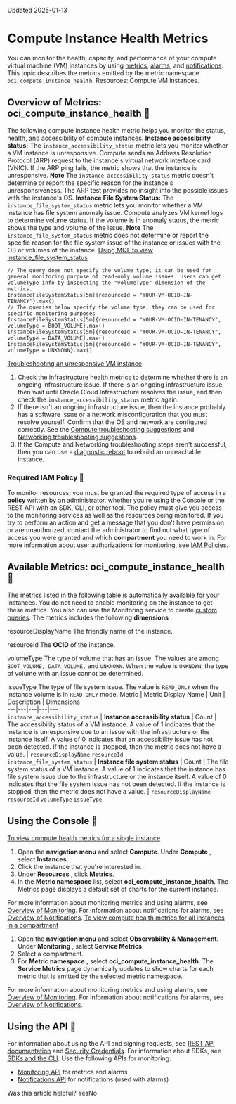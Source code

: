 Updated 2025-01-13
# Compute Instance Health Metrics
You can monitor the health, capacity, and performance of your compute virtual machine (VM) instances by using [metrics](https://docs.oracle.com/iaas/Content/Monitoring/Concepts/monitoringoverview.htm#metrics), [alarms](https://docs.oracle.com/iaas/Content/Monitoring/Concepts/monitoringoverview.htm#alarms), and [notifications](https://docs.oracle.com/iaas/Content/Notification/home.htm).
This topic describes the metrics emitted by the metric namespace `oci_compute_instance_health`.
Resources: Compute VM instances.
## Overview of Metrics: oci_compute_instance_health 🔗 
The following compute instance health metric helps you monitor the status, health, and accessibility of compute instances.
**Instance accessibility status:** The `instance_accessibility_status` metric lets you monitor whether a VM instance is unresponsive. Compute sends an Address Resolution Protocol (ARP) request to the instance's virtual network interface card (VNIC). If the ARP ping fails, the metric shows that the instance is unresponsive.
**Note** The `instance_accessibility_status` metric doesn't determine or report the specific reason for the instance's unresponsiveness. The ARP test provides no insight into the possible issues with the instance's OS.
**Instance File System Status:** The `instance_file_system_status` metric lets you monitor whether a VM instance has file system anomaly issue. Compute analyzes VM kernel logs to determine volume status. If the volume is in anomaly status, the metric shows the type and volume of the issue.
**Note** The `instance_file_system_status` metric does not determine or report the specific reason for the file system issue of the instance or issues with the OS or volumes of the instance.
[Using MQL to view instance_file_system_status](https://docs.oracle.com/en-us/iaas/Content/Compute/References/compute-health-metrics.htm)
```
// The query does not specify the volume type, it can be used for general monitoring purpose of read-only volume issues. Users can get volumeType info by inspecting the "volumeType" dimension of the metrics. 
InstanceFileSystemStatus[5m]{resourceId = "YOUR-VM-OCID-IN-TENANCY"}.max()
// The queries below specify the volume type, they can be used for specific monitoring purposes
InstanceFileSystemStatus[5m]{resourceId = "YOUR-VM-OCID-IN-TENANCY", volumeType = BOOT_VOLUME}.max()
InstanceFileSystemStatus[5m]{resourceId = "YOUR-VM-OCID-IN-TENANCY", volumeType = DATA_VOLUME}.max()
InstanceFileSystemStatus[5m]{resourceId = "YOUR-VM-OCID-IN-TENANCY", volumeType = UNKNOWN}.max()
```

[Troubleshooting an unresponsive VM instance](https://docs.oracle.com/en-us/iaas/Content/Compute/References/compute-health-metrics.htm)
  1. Check the [infrastructure health metrics](https://docs.oracle.com/en-us/iaas/Content/Compute/References/infrastructurehealthmetrics.htm#Infrastructure_Health_Metrics) to determine whether there is an ongoing infrastructure issue. If there is an ongoing infrastructure issue, then wait until Oracle Cloud Infrastructure resolves the issue, and then check the `instance_accessibility_status` metric again.
  2. If there isn't an ongoing infrastructure issue, then the instance probably has a software issue or a network misconfiguration that you must resolve yourself. Confirm that the OS and network are configured correctly. See the [Compute troubleshooting suggestions](https://docs.oracle.com/en-us/iaas/Content/Compute/References/troubleshooting-compute-instances.htm#troubleshooting-compute-instances) and [Networking troubleshooting suggestions](https://docs.oracle.com/iaas/Content/Network/Concepts/troubleshooting.htm).
  3. If the Compute and Networking troubleshooting steps aren't successful, then you can use a [diagnostic reboot](https://docs.oracle.com/en-us/iaas/Content/Compute/Tasks/diagnostic-reboot.htm#diagnostic-reboot) to rebuild an unreachable instance.


### Required IAM Policy 🔗 
To monitor resources, you must be granted the required type of access in a **policy** written by an administrator, whether you're using the Console or the REST API with an SDK, CLI, or other tool. The policy must give you access to the monitoring services as well as the resources being monitored. If you try to perform an action and get a message that you don't have permission or are unauthorized, contact the administrator to find out what type of access you were granted and which **compartment** you need to work in. For more information about user authorizations for monitoring, see [IAM Policies](https://docs.oracle.com/iaas/Content/Security/Reference/monitoring_security.htm#iam-policies). 
## Available Metrics: oci_compute_instance_health 🔗 
The metrics listed in the following table is automatically available for your instances. You do not need to enable monitoring on the instance to get these metrics.
You also can use the Monitoring service to create [custom queries](https://docs.oracle.com/iaas/Content/Monitoring/Tasks/query-metric.htm).
The metrics includes the following **dimensions** : 

resourceDisplayName
    The friendly name of the instance. 

resourceId
    The **OCID** of the instance. 

volumeType
    The type of volume that has an issue. The values are among `BOOT_VOLUME, DATA_VOLUME,` and `UNKNOWN`. When the value is `UNKNOWN`, the type of volume with an issue cannot be determined. 

issueType
    The type of file system issue. The value is `READ_ONLY` when the instance volume is in `READ_ONLY` mode.
Metric | Metric Display Name | Unit | Description | Dimensions  
---|---|---|---|---  
`instance_accessibility_status` | **Instance accessibility status** | Count | The accessibility status of a VM instance. A value of 1 indicates that the instance is unresponsive due to an issue with the infrastructure or the instance itself. A value of 0 indicates that an accessibility issue has not been detected. If the instance is stopped, then the metric does not have a value. |  `resourceDisplayName` `resourceId`  
`instance_file_system_status` | **Instance file system status** | Count |  The file system status of a VM instance. A value of 1 indicates that the instance has file system issue due to the infrastructure or the instance itself. A value of 0 indicates that the file system issue has not been detected. If the instance is stopped, then the metric does not have a value. |  `resourceDisplayName` `resourceId` `volumeType` `issueType`  
## Using the Console 🔗 
[To view compute health metrics for a single instance](https://docs.oracle.com/en-us/iaas/Content/Compute/References/compute-health-metrics.htm)
  1. Open the **navigation menu** and select **Compute**. Under **Compute** , select **Instances**.
  2. Click the instance that you're interested in.
  3. Under **Resources** , click **Metrics**.
  4. In the **Metric namespace** list, select **oci_compute_instance_health**.
The Metrics page displays a default set of charts for the current instance.


For more information about monitoring metrics and using alarms, see [Overview of Monitoring](https://docs.oracle.com/iaas/Content/Monitoring/Concepts/monitoringoverview.htm). For information about notifications for alarms, see [Overview of Notifications](https://docs.oracle.com/iaas/Content/Notification/Concepts/notificationoverview.htm).
[To view compute health metrics for all instances in a compartment](https://docs.oracle.com/en-us/iaas/Content/Compute/References/compute-health-metrics.htm)
  1. Open the **navigation menu** and select **Observability & Management**. Under **Monitoring** , select **Service Metrics**. 
  2. Select a compartment.
  3. For **Metric namespace** , select **oci_compute_instance_health**.
The **Service Metrics** page dynamically updates to show charts for each metric that is emitted by the selected metric namespace.


For more information about monitoring metrics and using alarms, see [Overview of Monitoring](https://docs.oracle.com/iaas/Content/Monitoring/Concepts/monitoringoverview.htm). For information about notifications for alarms, see [Overview of Notifications](https://docs.oracle.com/iaas/Content/Notification/Concepts/notificationoverview.htm).
## Using the API 🔗 
For information about using the API and signing requests, see [REST API documentation](https://docs.oracle.com/iaas/Content/API/Concepts/usingapi.htm) and [Security Credentials](https://docs.oracle.com/iaas/Content/General/Concepts/credentials.htm). For information about SDKs, see [SDKs and the CLI](https://docs.oracle.com/iaas/Content/API/Concepts/sdks.htm).
Use the following APIs for monitoring:
  * [Monitoring API](https://docs.oracle.com/iaas/api/#/en/monitoring/latest/) for metrics and alarms 
  * [Notifications API](https://docs.oracle.com/iaas/api/#/en/notification/latest/) for notifications (used with alarms)


Was this article helpful?
YesNo

